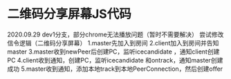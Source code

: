 # 二维码分享屏幕JS代码


2020.09.29 dev1分支，部分chrome无法播放问题（暂时不需要解决）
尝试修改信令逻辑（二维码分享屏幕）
1.master先加入到房间
2.client加入到房间并告知master
3.master收到newPeer后创建PC，监听icecandidate ，通知client创建PC
4.client收到通知，创建PC，监听icecandidate 和ontrack，通知master创建成功
5.master收到通知，添加本地track到本地PeerConnection，然后创建offer
